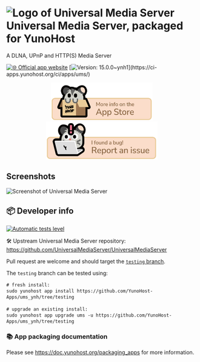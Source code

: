<!--
N.B.: This README was automatically generated by <https://github.com/YunoHost/apps_tools/blob/main/readme_generator>
It shall NOT be edited by hand.
-->

<h1>
  <img src="https://raw.githubusercontent.com/YunoHost/apps/main/logos/ums.png" width="32px" alt="Logo of Universal Media Server">
  Universal Media Server, packaged for YunoHost
</h1>

A DLNA, UPnP and HTTP(S) Media Server

[![🌐 Official app website](https://img.shields.io/badge/Official_app_website-darkgreen?style=for-the-badge)](https://www.universalmediaserver.com)
[![Version: 15.0.0~ynh1](https://img.shields.io/badge/Version-15.0.0~ynh1-rgb(18,138,11)?style=for-the-badge)](https://ci-apps.yunohost.org/ci/apps/ums/)

<div align="center">
<a href="https://apps.yunohost.org/app/ums"><img height="100px" src="https://github.com/YunoHost/yunohost-artwork/raw/refs/heads/main/badges/neopossum-badges/badge_more_info_on_the_appstore.svg"/></a>
<a href="https://github.com/YunoHost-Apps/ums_ynh/issues"><img height="100px" src="https://github.com/YunoHost/yunohost-artwork/raw/refs/heads/main/badges/neopossum-badges/badge_report_an_issue.svg"/></a>
</div>


## Screenshots
![Screenshot of Universal Media Server](./doc/screenshots/screenshot.png)

## 📦 Developer info

[![Automatic tests level](https://apps.yunohost.org/badge/cilevel/ums)](https://ci-apps.yunohost.org/ci/apps/ums/)

🛠️ Upstream Universal Media Server repository: <https://github.com/UniversalMediaServer/UniversalMediaServer>

Pull request are welcome and should target the [`testing` branch](https://github.com/YunoHost-Apps/ums_ynh/tree/testing).

The `testing` branch can be tested using:
```
# fresh install:
sudo yunohost app install https://github.com/YunoHost-Apps/ums_ynh/tree/testing

# upgrade an existing install:
sudo yunohost app upgrade ums -u https://github.com/YunoHost-Apps/ums_ynh/tree/testing
```

### 📚 App packaging documentation

Please see <https://doc.yunohost.org/packaging_apps> for more information.